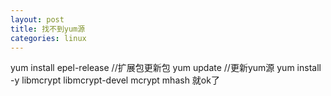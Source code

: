 ```yaml
---
layout: post
title: 找不到yum源
categories: linux
---
```


yum  install epel-release  //扩展包更新包
yum  update //更新yum源
yum install -y libmcrypt libmcrypt-devel mcrypt mhash  就ok了